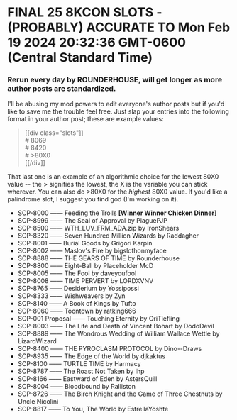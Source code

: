 # FINAL 25 8KCON SLOTS - (PROBABLY) ACCURATE TO Mon Feb 19 2024 20:32:36 GMT-0600 (Central Standard Time)
 ### Rerun every day by ROUNDERHOUSE, will get longer as more author posts are standardized.
I'll be abusing my mod powers to edit everyone's author posts but if you'd like to save me the trouble feel free. Just slap your entries into the following format in your author post; these are example values:
> [[div class="slots"]]  
> \# 8069  
> \# 8420  
> \# >80X0  
> [[/div]]
 
 That last one is an example of an algorithmic choice for the lowest 80X0 value -- the > signifies the lowest, the X is the variable you can stick wherever. You can also do >80X0 for the *highest* 80X0 value. If you'd like a palindrome slot, I suggest you find god (I'm working on it).
* SCP-8000 —— Feeding the Trolls **[Winner Winner Chicken Dinner]**
* SCP-8999 —— The Seal of Approval by PlaguePJP
* SCP-8500 —— WTH_LUV_FRM_ADA.zip by IronShears
* SCP-8320 —— Seven Hundred Million Wizards by Raddagher
* SCP-8001 —— Burial Goods by Grigori Karpin
* SCP-8002 —— Maslov's Fire by bigslothonmyface
* SCP-8888 —— THE GEARS OF TIME by Rounderhouse
* SCP-8800 —— Eight-Ball by Placeholder McD
* SCP-8005 —— The Fool by daveyoufool
* SCP-8008 —— TIME PERVERT by LORDXVNV
* SCP-8765 —— Desiderium by Yossipossi
* SCP-8333 —— Wishweavers by Zyn
* SCP-8140 —— A Book of Kings by Tufto
* SCP-8060 —— Toontown by ratking666
* SCP-001 Proposal —— Touching Eternity by OriTiefling
* SCP-8003 —— The Life and Death of Vincent Bohart by DodoDevil
* SCP-8889 —— The Wondrous Wedding of William Wallace Wettle by LizardWizard
* SCP-8400 —— THE PYROCLASM PROTOCOL by Dino--Draws
* SCP-8935 —— The Edge of the World by djkaktus
* SCP-8100 —— TURTLE TIME by Harmacy
* SCP-8787 —— The Roast Not Taken by Ihp
* SCP-8166 —— Eastward of Eden by AstersQuill
* SCP-8004 —— Bloodbound by Ralliston
* SCP-8726 —— The Birch Knight and the Game of Three Chestnuts by Uncle Nicolini
* SCP-8817 —— To You, The World by EstrellaYoshte
